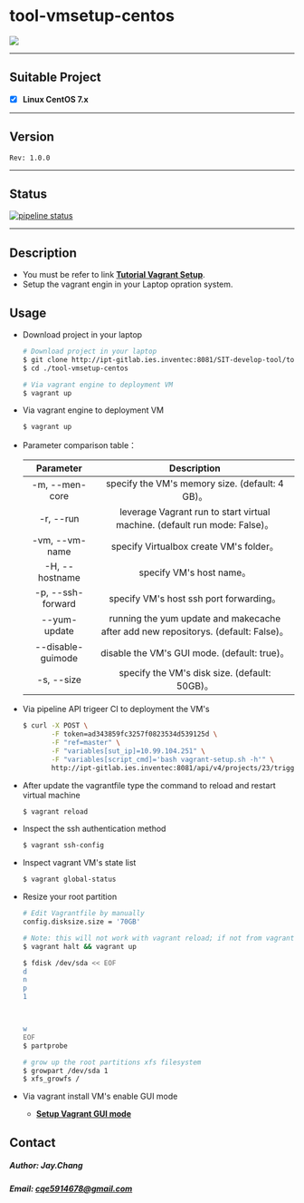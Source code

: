 tool-vmsetup-centos
=========================

[![](http://ipt-gitlab.ies.inventec:8000/images/vagrant_photo.jpg)](#tool-vmsetup-centos)

---

## Suitable Project
   - [x] **Linux CentOS 7.x**

---

## Version
`Rev: 1.0.0`

---

## Status

[![pipeline status](http://ipt-gitlab.ies.inventec:8081/SIT-develop-tool/tool-vmsetup-centos/badges/master/pipeline.svg)](http://ipt-gitlab.ies.inventec:8081/SIT-develop-tool/tool-vmsetup-centos/commits/master)

---

## Description

  - You must be refer to link **[Tutorial Vagrant Setup](http://ipt-gitlab.ies.inventec:8081/Gitlab/Wiki/wikis/DevOps/Vagrant)**.
  - Setup the vagrant engin in your Laptop opration system.

## Usage

  - Download project in your laptop

    ```bash
    # Download project in your laptop
    $ git clone http://ipt-gitlab.ies.inventec:8081/SIT-develop-tool/tool-vmsetup-centos.git
    $ cd ./tool-vmsetup-centos

    # Via vagrant engine to deployment VM
    $ vagrant up
    ```

  - Via vagrant engine to deployment VM

    ```bash
    $ vagrant up
    ```

  - Parameter comparison table：

    |   **Parameter**   |                 **Description**                 |
    |:-----------------:|:-----------------------------------------------:|
    |  -m, --men-core   | specify the VM's memory size. (default: 4 GB)。   |
    |  -r, --run        | leverage Vagrant run to start virtual machine. (default run mode: False)。 |
    |  -vm, --vm-name   | specify Virtualbox create VM's folder。         |
    |  -H, --hostname   | specify VM's host name。                        |
    |  -p, --ssh-forward| specify VM's host ssh port forwarding。          |
    |  --yum-update     | running the yum update and makecache after add new repositorys. (default: False)。|
    |  --disable-guimode  | disable the VM's GUI mode. (default: true)。  |
    |  -s, --size       | specify the VM's disk size. (default: 50GB)。  |


  - Via pipeline API trigeer CI to deployment the VM's

    ```bash
    $ curl -X POST \
           -F token=ad343859fc3257f0823534d539125d \
           -F "ref=master" \
           -F "variables[sut_ip]=10.99.104.251" \
           -F "variables[script_cmd]='bash vagrant-setup.sh -h'" \
           http://ipt-gitlab.ies.inventec:8081/api/v4/projects/23/trigger/pipeline
    ```

  - After update the vagrantfile type the command to reload and restart virtual machine


    ```bash
    $ vagrant reload
    ```

  - Inspect the ssh authentication method


    ```bash
    $ vagrant ssh-config

    ```

  - Inspect vagrant VM's state list

    ```bash
    $ vagrant global-status
    ```

  - Resize your root partition

    ```bash
    # Edit Vagrantfile by manually
    config.disksize.size = '70GB'
    ```

    ```bash
    # Note: this will not work with vagrant reload; if not from vagrant-setup.sh
    $ vagrant halt && vagrant up
    ```

    ```bash
    $ fdisk /dev/sda << EOF
    d
    n
    p
    1



    w
    EOF
    $ partprobe
    ```

    ```bash
    # grow up the root partitions xfs filesystem
    $ growpart /dev/sda 1
    $ xfs_growfs /
    ```

  - Via vagrant install VM's enable GUI mode

    - **[Setup Vagrant GUI mode](https://codingbee.net/vagrant/vagrant-enabling-a-centos-vms-gui-mode)** <br>

## Contact
##### Author: Jay.Chang
##### Email: cqe5914678@gmail.com
